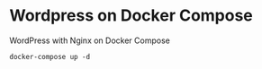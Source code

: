 # Wordpress on Docker Compose
WordPress with Nginx on Docker Compose

```shell
docker-compose up -d
```